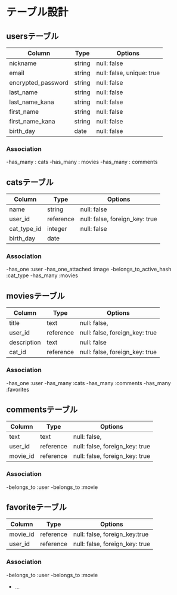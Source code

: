 # テーブル設計

## usersテーブル
| Column             | Type   | Options                   |
| ------------------ | ------ | ------------------------- |
| nickname           | string | null: false               |
| email              | string | null: false, unique: true |
| encrypted_password | string | null: false               |
| last_name          | string | null: false               |
| last_name_kana     | string | null: false               |
| first_name         | string | null: false               |
| first_name_kana    | string | null: false               |
| birth_day          | date   | null: false               |

### Association

-has_many : cats
-has_many : movies
-has_many : comments

## catsテーブル

| Column           | Type      | Options                        |
| ---------------- | --------- | ------------------------------ |
| name             | string    | null: false                    |
| user_id          | reference | null: false, foreign_key: true |
| cat_type_id      | integer   | null: false                    |
| birth_day        | date      |                                |

### Association

-has_one :user
-has_one_attached :image
-belongs_to_active_hash :cat_type
-has_many :movies

## moviesテーブル

| Column           | Type      | Options                        |
| ---------------- | --------- | ------------------------------ |
| title            | text      | null: false,                   |
| user_id          | reference | null: false, foreign_key: true |
| description      | text      | null: false                    |
| cat_id           | reference | null: false, foreign_key: true |
### Association

-has_one :user
-has_many :cats
-has_many :comments
-has_many :favorites

## commentsテーブル

| Column           | Type      | Options                        |
| ---------------- | --------- | ------------------------------ |
| text             | text      | null: false,                   |
| user_id          | reference | null: false, foreign_key: true |
| movie_id         | reference | null: false, foreign_key: true |

### Association

-belongs_to :user
-belongs_to :movie

## favoriteテーブル

| Column           | Type      | Options                        |
| ---------------- | --------- | ------------------------------ |
| movie_id         | reference | null: false, foreign_key:true  |
| user_id          | reference | null: false, foreign_key: true |

### Association

-belongs_to :user
-belongs_to :movie

* ...
